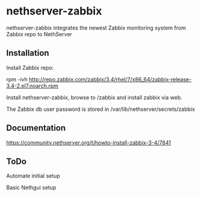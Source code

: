 # nethserver-zabbix

nethserver-zabbix integrates the newest Zabbix monitoring system from Zabbix repo to NethServer

## Installation

Install Zabbix repo:

rpm -ivh http://repo.zabbix.com/zabbix/3.4/rhel/7/x86_64/zabbix-release-3.4-2.el7.noarch.rpm

Install nethserver-zabbix, browse to /zabbix and install zabbix via web.

The Zabbix db user password is stored in /var/lib/nethserver/secrets/zabbix

## Documentation

https://community.nethserver.org/t/howto-install-zabbix-3-4/7841

## ToDo

Automate initial setup

Basic Nethgui setup
